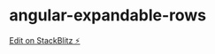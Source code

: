# angular-expandable-rows

[Edit on StackBlitz ⚡️](https://stackblitz.com/edit/angular-expandable-rows-d2pgkp)